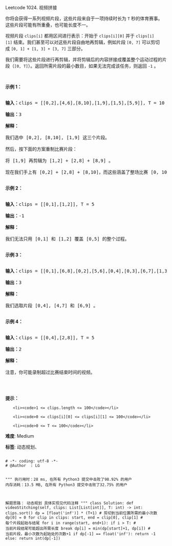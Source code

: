 Leetcode 1024. 视频拼接
<p>你将会获得一系列视频片段，这些片段来自于一项持续时长为 <code>T</code> 秒的体育赛事。这些片段可能有所重叠，也可能长度不一。</p>


<p>视频片段 <code>clips[i]</code> 都用区间进行表示：开始于 <code>clips[i][0]</code> 并于 <code>clips[i][1]</code> 结束。我们甚至可以对这些片段自由地再剪辑，例如片段 <code>[0, 7]</code> 可以剪切成 <code>[0, 1] + [1, 3] + [3, 7]</code> 三部分。</p>



<p>我们需要将这些片段进行再剪辑，并将剪辑后的内容拼接成覆盖整个运动过程的片段（<code>[0, T]</code>）。返回所需片段的最小数目，如果无法完成该任务，则返回 <code>-1</code> 。</p>



<p> </p>



<p><strong>示例 1：</strong></p>



<pre>

<strong>输入：</strong>clips = [[0,2],[4,6],[8,10],[1,9],[1,5],[5,9]], T = 10

<strong>输出：</strong>3

<strong>解释：</strong>

我们选中 [0,2], [8,10], [1,9] 这三个片段。

然后，按下面的方案重制比赛片段：

将 [1,9] 再剪辑为 [1,2] + [2,8] + [8,9] 。

现在我们手上有 [0,2] + [2,8] + [8,10]，而这些涵盖了整场比赛 [0, 10]。

</pre>



<p><strong>示例 2：</strong></p>



<pre>

<strong>输入：</strong>clips = [[0,1],[1,2]], T = 5

<strong>输出：</strong>-1

<strong>解释：</strong>

我们无法只用 [0,1] 和 [1,2] 覆盖 [0,5] 的整个过程。

</pre>



<p><strong>示例 3：</strong></p>



<pre>

<strong>输入：</strong>clips = [[0,1],[6,8],[0,2],[5,6],[0,4],[0,3],[6,7],[1,3],[4,7],[1,4],[2,5],[2,6],[3,4],[4,5],[5,7],[6,9]], T = 9

<strong>输出：</strong>3

<strong>解释： </strong>

我们选取片段 [0,4], [4,7] 和 [6,9] 。

</pre>



<p><strong>示例 4：</strong></p>



<pre>

<strong>输入：</strong>clips = [[0,4],[2,8]], T = 5

<strong>输出：</strong>2

<strong>解释：</strong>

注意，你可能录制超过比赛结束时间的视频。

</pre>



<p> </p>



<p><strong>提示：</strong></p>



<ul>

	<li><code>1 <= clips.length <= 100</code></li>

	<li><code>0 <= clips[i][0] <= clips[i][1] <= 100</code></li>

	<li><code>0 <= T <= 100</code></li>

</ul>





 **难度**: Medium



 **标签**: 动态规划、 





<div class="hcb_wrap">
<pre class="prism undefined-numbers lang-python" data-lang="Python"><code>
# -*- coding: utf-8 -*-
# @Author  : LG

"""
执行用时：28 ms, 在所有 Python3 提交中击败了98.92% 的用户
内存消耗：13.5 MB, 在所有 Python3 提交中击败了32.75% 的用户

解题思路：
    动态规划
    具体实现见代码注释
"""
class Solution:
    def videoStitching(self, clips: List[List[int]], T: int) -> int:
        clips.sort()
        dp = [float('inf')] * (T+1) # 剪切到当前位置所需的最小次数
        dp[0] = 0
        for clip in clips:
            start, end = clip[0], clip[1]   # 每个片段起始与结尾
            for i in range(start, end+1):
                if i > T:   # 当前片段结尾可能超出所需长度
                    break
                dp[i] = min(dp[start]+1, dp[i]) # 当前片段，最小次数为起始处的次数+1
        if dp[-1] == float('inf'):
            return -1
        else:
            return int(dp[-1])</code></pre></div>
